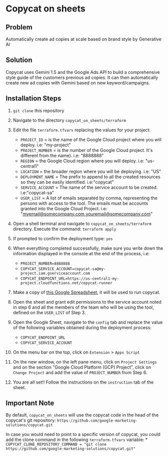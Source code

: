 # Copycat on sheets

## Problem

Automatically create ad copies at scale based on brand style by Generative AI

## Solution

Copycat uses Gemini 1.5 and the Google Ads API to build a comprehensive style
guide of the customers previous ad copies. It can then automatically create new
ad copies with Gemini based on new keyword/campaigns.

## Installation Steps

1. `git clone` this repository
2. Navigate to the directory `copycat_on_sheets/terraform`
3. Edit the file `terraform.tfvars` replacing the values for your project:

   * `PROJECT_ID` = is the name of the Google Cloud project where you will deploy. i.e: "my-project"
   * `PROJECT_NUMBER` = is the number of the Google Cloud project. It's different from the name). i.e: "8888888"
   * `REGION` = the Google Cloud region where you will deploy. i.e: "us-central1"
   * `LOCATION` = the broader region where you will be deploying. i.e: "US"
   * `DEPLOYMENT_NAME` = The prefix to append to all the created resources so they can be easily identified. i.e:"copycat"
   * `SERVICE_ACCOUNT` = The name of the service account to be created. i.e:"copycat-sa"
   * `USER_LIST` = A list of emails separated by comma, representing the persons with access to the tool. The emails must be accounts granted into the Google Cloud Project. i.e: "<myemail@somecompany.com>,<youremail@somecompany.com>"

4. Open a shell terminal and navigate to `copycat_on_sheets/terraform` directory. Execute the command: `terraform apply`
5. If prompted to confirm the deployment type: `yes`
6. When everything completed successfully, make sure you write down the information displayed in the console at the end of the process, i.e:

    * `PROJECT_NUMBER=8888888`
    * `COPYCAT_SERVICE_ACCOUNT=copycat-sa@my-project.iam.gserviceaccount.com`
    * `COPYCAT_ENDPOINT_URL=https://us-central1-my-project.cloudfunctions.net/copycat-runner`

7. Make a copy of [this Google Spreadsheet](https://docs.google.com/spreadsheets/d/1-TKu0WJcASacnTs2CoKujJ3gAvw5EhoDTx-kEtadHsA/edit?usp=sharing), it will be used to run copycat.
8. Open the sheet and grant edit permissions to the service account noted in step 6 and all the members of the team who will be using the tool, defined on the `USER_LIST` of Step 3. 
9. Open the Google Sheet, navigate to the `config` tab and replace the value of the following variables obtained during the deployment process:

    * `COPYCAT_ENDPOINT_URL`
    * `COPYCAT_SERVICE_ACCOUNT`

10. On the menu bar on the top, click on `Extension` > `Apps Script`
11. On the new window, on the left pane menu, click on `Project Settings` and on the section "Google Cloud Platform (GCP) Project", click on `Change Project` and add the value of `PROJECT_NUMBER` from Step 6.
12. You are all set!! Follow the instructions on the `instruction` tab of the sheet.

## Important Note

By default, `copycat_on_sheets` will use the copycat code in the head of the copycat's git repository: `https://github.com/google-marketing-solutions/copycat.git`

In case you would need to point to a specific version of copycat, you could add the clone command in the following `terraform.tfvars` variable:
    * `COPYCAT_CLONE_REPOSITORY_COMMAND = "git clone https://github.com/google-marketing-solutions/copycat.git"`
